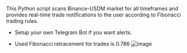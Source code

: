 This Python script scans Binance-USDM market for all timeframes and provides real-time trade notifications to the user according to Fibonacci trading rules.

- Setup your own Telegram Bot if you want alerts.
  
- Used Fibonacci retracement for trades is 0.786
  ![image](https://github.com/AlgoXTrader/Fibonacci-Trade-Finder/assets/151068288/ce31aaa1-ca70-4c2c-b5d2-25fa801f1972)


  

